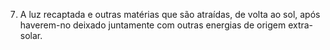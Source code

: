 ﻿7. A luz recaptada e outras matérias que são atraídas, de volta ao sol, após haverem-no deixado juntamente com outras energias de origem extra-solar.